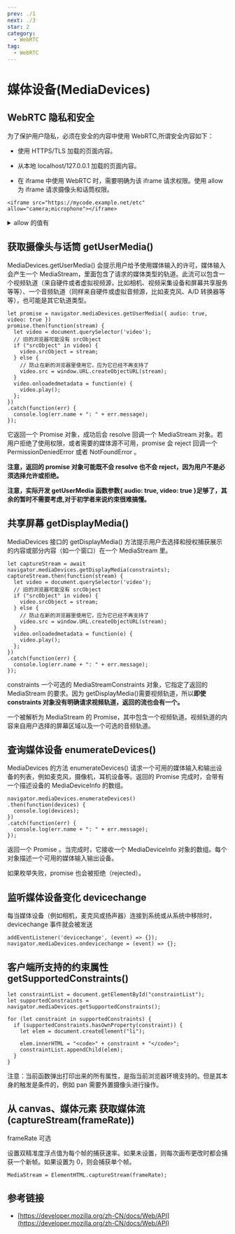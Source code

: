 ```yaml
---
prev: ./1
next: ./3
star: 2
category:
  - WebRTC
tag:
  - WebRTC
---
```


# 媒体设备(MediaDevices)

## WebRTC 隐私和安全

为了保护用户隐私，必须在安全的内容中使用 WebRTC,所谓安全内容如下：

- 使用 HTTPS/TLS 加载的页面内容。

- 从本地 localhost/127.0.0.1 加载的页面内容。

- 在 iframe 中使用 WebRTC 时，需要明确为该 iframe 请求权限。使用 allow 为 iframe 请求摄像头和话筒权限。

```html:no-line-numbers
<iframe src="https://mycode.example.net/etc" allow="camera;microphone"></iframe>
```

<details>
  <summary>allow 的值有</summary>
	<p>Accelerometer</p>
	<p>Ambient light sensor</p>
	<p>Autoplay</p>
  <p>Geolocation</p>
	<p>Camera</p>
  <p>Gyroscope</p>
  <p>Encrypted media</p>
  <p>Fullscreen</p>
  <p>Lazyload</p>
  <p>Microphone</p>
  <p>Midi</p>
  <p>PaymentRequest</p>
  <p>Picture-in-picture</p>
  <p>Speaker</p>
  <p>USB</p>
  <p>VR / XR</p>
</details>

## 获取摄像头与话筒 getUserMedia()

MediaDevices.getUserMedia() 会提示用户给予使用媒体输入的许可，媒体输入会产生一个 MediaStream，里面包含了请求的媒体类型的轨道。此流可以包含一个视频轨道（来自硬件或者虚拟视频源，比如相机、视频采集设备和屏幕共享服务等等）、一个音频轨道（同样来自硬件或虚拟音频源，比如麦克风、A/D 转换器等等），也可能是其它轨道类型。

```js:no-line-numbers
let promise = navigator.mediaDevices.getUserMedia({ audio: true, video: true })
promise.then(function(stream) {
  let video = document.querySelector('video');
  // 旧的浏览器可能没有 srcObject
  if ("srcObject" in video) {
    video.srcObject = stream;
  } else {
    // 防止在新的浏览器里使用它，应为它已经不再支持了
    video.src = window.URL.createObjectURL(stream);
  }
  video.onloadedmetadata = function(e) {
    video.play();
  };
})
.catch(function(err) {
  console.log(err.name + ": " + err.message);
});
```

它返回一个 Promise 对象，成功后会 resolve 回调一个 MediaStream 对象。若用户拒绝了使用权限，或者需要的媒体源不可用，promise 会 reject 回调一个 PermissionDeniedError 或者 NotFoundError 。

**注意，返回的 promise 对象可能既不会 resolve 也不会 reject，因为用户不是必须选择允许或拒绝。**

**注意，实际开发 getUserMedia 函数参数{ audio: true, video: true }足够了，其余的暂时不需要考虑,对于初学者来说约束很难搞懂。**

## 共享屏幕 getDisplayMedia()

MediaDevices 接口的 getDisplayMedia() 方法提示用户去选择和授权捕获展示的内容或部分内容（如一个窗口）在一个 MediaStream 里。

```js:no-line-numbers
let captureStream = await navigator.mediaDevices.getDisplayMedia(constraints);
captureStream.then(function(stream) {
  let video = document.querySelector('video');
  // 旧的浏览器可能没有 srcObject
  if ("srcObject" in video) {
    video.srcObject = stream;
  } else {
    // 防止在新的浏览器里使用它，应为它已经不再支持了
    video.src = window.URL.createObjectURL(stream);
  }
  video.onloadedmetadata = function(e) {
    video.play();
  };
})
.catch(function(err) {
  console.log(err.name + ": " + err.message);
});
```

constraints 一个可选的 MediaStreamConstraints 对象，它指定了返回的 MediaStream 的要求。因为 getDisplayMedia()需要视频轨道，所以**即使 constraints 对象没有明确请求视频轨道，返回的流也会有一个。**

一个被解析为 MediaStream 的 Promise，其中包含一个视频轨道。视频轨道的内容来自用户选择的屏幕区域以及一个可选的音频轨道。

## 查询媒体设备 enumerateDevices()

MediaDevices 的方法 enumerateDevices() 请求一个可用的媒体输入和输出设备的列表，例如麦克风，摄像机，耳机设备等。返回的 Promise 完成时，会带有一个描述设备的 MediaDeviceInfo 的数组。

```js:no-line-numbers
navigator.mediaDevices.enumerateDevices()
.then(function(devices) {
  console.log(devices);
})
.catch(function(err) {
  console.log(err.name + ": " + err.message);
});
```

返回一个 Promise 。当完成时，它接收一个 MediaDeviceInfo 对象的数组。每个对象描述一个可用的媒体输入输出设备。

如果枚举失败，promise 也会被拒绝（rejected）。

## 监听媒体设备变化 devicechange

每当媒体设备（例如相机，麦克风或扬声器）连接到系统或从系统中移除时，devicechange 事件就会被发送

```js:no-line-numbers
addEventListener('devicechange', (event) => {});
navigator.mediaDevices.ondevicechange = (event) => {};
```

## 客户端所支持的约束属性 getSupportedConstraints()

```js:no-line-numbers
let constraintList = document.getElementById("constraintList");
let supportedConstraints = navigator.mediaDevices.getSupportedConstraints();

for (let constraint in supportedConstraints) {
  if (supportedConstraints.hasOwnProperty(constraint)) {
    let elem = document.createElement("li");

    elem.innerHTML = "<code>" + constraint + "</code>";
    constraintList.appendChild(elem);
  }
}
```

注意：当前函数弹出打印出来的所有属性，是指当前浏览器环境支持的。但是其本身的触发是条件的，例如 pan 需要外置摄像头进行操作。

## 从 canvas、媒体元素 获取媒体流 (captureStream(frameRate))

frameRate 可选

设置双精准度浮点值为每个帧的捕获速率。如果未设置，则每次画布更改时都会捕获一个新帧。如果设置为 0，则会捕获单个帧。

```js:no-line-numbers
MediaStream = ElementHTML.captureStream(frameRate);
```

## 参考链接

- [https://developer.mozilla.org/zh-CN/docs/Web/API](https://developer.mozilla.org/zh-CN/docs/Web/API)
